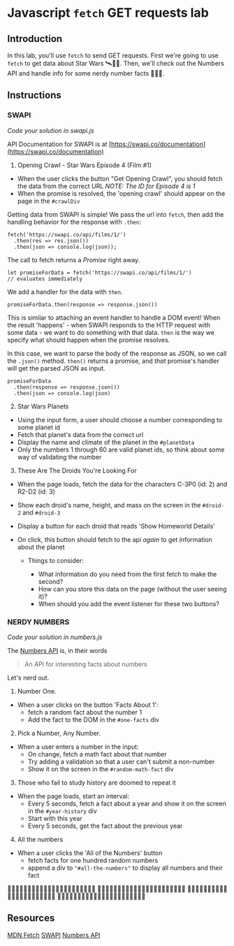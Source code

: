 # Javascript `fetch` GET requests lab

## Introduction

In this lab, you'll use `fetch` to send GET requests. First we're going to use `fetch` to get data about Star Wars 🛰👾🚀. Then, we'll check out the Numbers API and handle info for some nerdy number facts 🔢🤓📐.

## Instructions

### SWAPI

_Code your solution in swapi.js_

API Documentation for SWAPI is at [https://swapi.co/documentation](https://swapi.co/documentation)

1.  Opening Crawl - Star Wars Episode 4 (Film #1)

* When the user clicks the button "Get Opening Crawl", you should fetch the data from the correct URL
  _NOTE: The ID for Episode 4 is 1_
* When the promise is resolved, the 'opening crawl' should appear on the page in the `#crawlDiv`

Getting data from SWAPI is simple! We pass the url into `fetch`, then add the handling behavior for the response with `.then`:

```
fetch('https://swapi.co/api/films/1/')
  .then(res => res.json())
  .then(json => console.log(json));
```

The call to fetch returns a _Promise_ right away.

```
let promiseForData = fetch('https://swapi.co/api/films/1/')
// evaluates immediately
```

We add a handler for the data with `then`.

```
promiseForData.then(response => response.json())
```

This is similar to attaching an event handler to handle a DOM event! When the result 'happens' - when SWAPI responds to the HTTP request with some data - we want to do something with that data. `then` is the way we specify what should happen when the promise resolves.

In this case, we want to parse the body of the response as JSON, so we call the `.json()` method. `then()` returns a promise, and _that_ promise's handler will get the parsed JSON as input.

```
promiseForData
  .then(response => response.json())
  .then(json => console.log(json)
```

2.  Star Wars Planets

* Using the input form, a user should choose a number corresponding to some planet id
* Fetch that planet's data from the correct url
* Display the name and climate of the planet in the `#planetData`
* Only the numbers 1 through 60 are valid planet ids, so think about some way of validating the number

3.  These Are The Droids You're Looking For

* When the page loads, fetch the data for the characters C-3P0 (id: 2) and R2-D2 (id: 3)
* Show each droid's name, height, and mass on the screen in the `#droid-2` and `#droid-3`
* Display a button for each droid that reads 'Show Homeworld Details'
* On click, this button should fetch to the api _again_ to get information about the planet

  * Things to consider:

    * What information do you need from the first fetch to make the second?
    * How can you store this data on the page (without the user seeing it)?
    * When should you add the event listener for these two buttons?

### NERDY NUMBERS

_Code your solution in numbers.js_

The [Numbers API](http://numbersapi.com/) is, in their words

> An API for interesting facts about numbers

Let's nerd out.

1.  Number One.

* When a user clicks on the button 'Facts About 1':
  * fetch a random fact about the number 1
  * Add the fact to the DOM in the `#one-facts` div

2.  Pick a Number, Any Number.

* When a user enters a number in the input:
  * On change, fetch a math fact about that number
  * Try adding a validation so that a user can't submit a non-number
  * Show it on the screen in the `#random-math-fact` div

3.  Those who fail to study history are doomed to repeat it

* When the page loads, start an interval:
  * Every 5 seconds, fetch a fact about a year and show it on the screen in the `#year-history` div
  * Start with this year
  * Every 5 seconds, get the fact about the previous year

4.  All the numbers

* When a user clicks the 'All of the Numbers' button
  * fetch facts for one hundred random numbers
  * append a div to `"#all-the-numbers"` to display all numbers and their fact

🔢🤓🔢🤓🔢🤓🔢🤓🔢🤓🔢🤓🔢🤓🔢🤓🔢🤓🔢🤓🔢🤓
🔢🤓🔢🤓🔢🤓🔢🤓🔢🤓🔢🤓🔢🤓🔢🤓🔢🤓🔢🤓🔢🤓
🔢🤓🔢🤓🔢🤓🔢🤓🔢🤓🔢🤓🔢🤓🔢🤓🔢🤓🔢🤓🔢🤓
🔢🤓🔢🤓🔢🤓🔢🤓🔢🤓🔢🤓🔢🤓🔢🤓🔢🤓🔢🤓🔢🤓

## Resources

[MDN Fetch](https://developer.mozilla.org/en-US/docs/Web/API/Fetch_API)
[SWAPI](https://swapi.co/documentation)
[Numbers API](http://numbersapi.com/)
